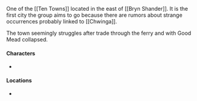 One of the [[Ten Towns]] located in the east of [[Bryn Shander]]. It is the first city the group aims to go because there are rumors about strange occurrences probably linked to [[Chwinga]].

The town seemingly struggles after trade through the ferry and with Good Mead collapsed.


#### Characters
- 


#### Locations
- 